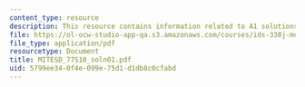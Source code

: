 ```yaml
---
content_type: resource
description: This resource contains information related to A1 solutions.
file: https://ol-ocw-studio-app-qa.s3.amazonaws.com/courses/ids-338j-multidisciplinary-system-design-optimization-spring-2010/5799ee340f4e099e75d1d1db8c0cfabd_MITESD_77S10_soln01.pdf
file_type: application/pdf
resourcetype: Document
title: MITESD_77S10_soln01.pdf
uid: 5799ee34-0f4e-099e-75d1-d1db8c0cfabd
---
```

